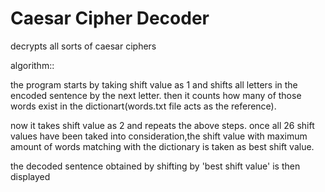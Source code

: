 # Caesar Cipher Decoder
 decrypts all sorts of caesar ciphers

 algorithm::

 the program starts by taking shift value as 1 and shifts all letters in the encoded sentence by the next letter. then it counts how many of those words exist in the dictionart(words.txt file acts as the reference).

 now it takes shift value as 2 and repeats the above steps. once all 26 shift values have been taked into consideration,the shift value with maximum amount of words matching with the dictionary is taken as best shift value. 

 the decoded sentence obtained by shifting by 'best shift value' is then displayed
